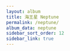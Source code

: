 ```yaml
---
layout: album
title: 海王星 Neptune
permalink: /neptune/
album_data: neptune
sidebar_sort_order: 12
sidebar_link: true
---
```


